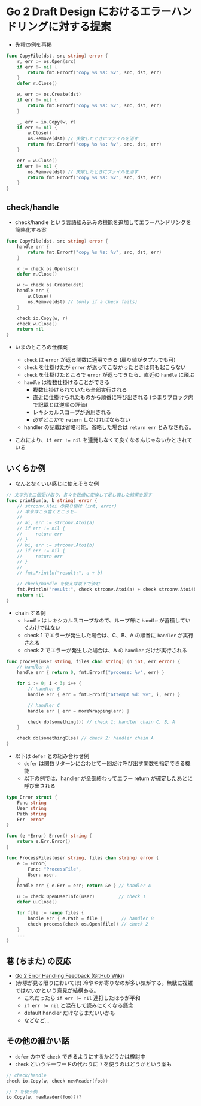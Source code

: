 # Go 2 Draft Design におけるエラーハンドリングに対する提案

- 先程の例を再掲

```go
func CopyFile(dst, src string) error {
	r, err := os.Open(src)
	if err != nil {
		return fmt.Errorf("copy %s %s: %v", src, dst, err)
	}
	defer r.Close()

	w, err := os.Create(dst)
	if err != nil {
		return fmt.Errorf("copy %s %s: %v", src, dst, err)
	}

	_, err = io.Copy(w, r)
	if err != nil {
		w.Close()
		os.Remove(dst) // 失敗したときにファイルを消す
		return fmt.Errorf("copy %s %s: %v", src, dst, err)
	}

	err = w.Close()
	if err != nil {
		os.Remove(dst) // 失敗したときにファイルを消す
		return fmt.Errorf("copy %s %s: %v", src, dst, err)
	}
}
```

## check/handle

- check/handle という言語組み込みの機能を追加してエラーハンドリングを簡略化する案

```go
func CopyFile(dst, src string) error {
	handle err {
		return fmt.Errorf("copy %s %s: %v", src, dst, err)
	}

	r := check os.Open(src)
	defer r.Close()

	w := check os.Create(dst)
	handle err {
		w.Close()
		os.Remove(dst) // (only if a check fails)
	}

	check io.Copy(w, r)
	check w.Close()
	return nil
}
```

- いまのところの仕様案

  - `check` は `error` が返る関数に適用できる (戻り値がタプルでも可)
  - `check` を仕掛けたが `error` が返ってこなかったときは何も起こらない
  - `check` を仕掛けたところで `error` が返ってきたら、直近の `handle` に飛ぶ
  - `handle` は複数仕掛けることができる
    - 複数仕掛けられていたら全部実行される
    - 直近に仕掛けられたものから順番に呼び出される (つまりブロック内で記載とは逆順の評価)
    - レキシカルスコープが適用される
    - 必ずどこかで `return` しなければならない
  - handler の記載は省略可能。省略した場合は `return err` とみなされる。

- これにより、`if err != nil` を連発しなくて良くなるんじゃないかとされている

## いくらか例

- なんとなくいい感じに使えそうな例

```go
// 文字列を二個受け取り、各々を数値に変換して足し算した結果を返す
func printSum(a, b string) error {
	// strconv.Atoi の戻り値は (int, error)
	// 本来はこう書くところを…
	//
	// ai, err := strconv.Atoi(a)
	// if err != nil {
	//     return err
	// }
	// bi, err := strconv.Atoi(b)
	// if err != nil {
	//     return err
	// }
	//
	// fmt.Println("result:", a + b)

	// check/handle を使えば以下で済む
	fmt.Println("result:", check strconv.Atoi(a) + check strconv.Atoi(b))
	return nil
}
```

- chain する例
  - `handle` はレキシカルスコープなので、ループ毎に `handle` が蓄積していくわけではない
  - check 1 でエラーが発生した場合は、C、B、A の順番に `handler` が実行される
  - check 2 でエラーが発生した場合は、A の `handler` だけが実行される

```go
func process(user string, files chan string) (n int, err error) {
	// handler A
	handle err { return 0, fmt.Errorf("process: %v", err) }

	for i := 0; i < 3; i++ {
		// handler B
		handle err { err = fmt.Errorf("attempt %d: %v", i, err) }

		// handler C
		handle err { err = moreWrapping(err) }

		check do(something()) // check 1: handler chain C, B, A
	}

	check do(somethingElse) // check 2: handler chain A
}
```

- 以下は `defer` との組み合わせ例
  - `defer` は関数リターンに合わせて一回だけ呼び出す関数を指定できる機能
  - 以下の例では、handler が全部終わってエラー return が確定したあとに呼び出される

```go
type Error struct {
	Func string
	User string
	Path string
	Err  error
}

func (e *Error) Error() string {
	return e.Err.Error()
}

func ProcessFiles(user string, files chan string) error {
	e := Error{
		Func: "ProcessFile",
		User: user,
	}
	handle err { e.Err = err; return &e } // handler A

	u := check OpenUserInfo(user)         // check 1
	defer u.Close()

	for file := range files {
		handle err { e.Path = file }       // handler B
		check process(check os.Open(file)) // check 2
	}
	...
}
```

## 巷 (ちまた) の反応

- [Go 2 Error Handling Feedback (GitHub Wiki)](https://github.com/golang/go/wiki/Go2ErrorHandlingFeedback)
- (赤塚が見る限りにおいては) 冷ややか寄りなのが多い気がする。無駄に複雑ではないかという意見が結構ある。
  - これだったら `if err != nil` 連打したほうが平和
  - `if err != nil` と混在して読みにくくなる懸念
  - default handler だけならまだいいかも
  - などなど…

## その他の細かい話

- `defer` の中で `check` できるようにするかどうかは検討中
- `check` というキーワードの代わりに `?` を使うのはどうかという案も

```go
// check/handle
check io.Copy(w, check newReader(foo))
```

```go
// ? を使う例
io.Copy(w, newReader(foo)?)?
```
